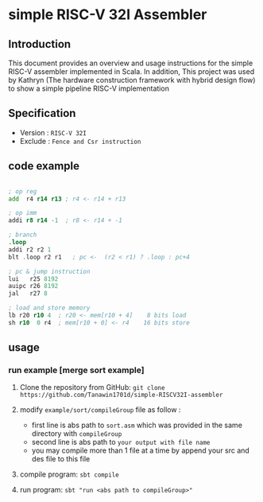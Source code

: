 # simple RISC-V 32I Assembler

## Introduction
This document provides an overview and usage instructions for the simple RISC-V assembler 
implemented in Scala. In addition, This project was used by Kathryn 
(The hardware construction framework with hybrid design flow) to show a simple pipeline RISC-V implementation

## Specification
- Version : ```RISC-V 32I```
- Exclude : ```Fence and Csr instruction```

## code example

```asm

; op reg
add  r4 r14 r13 ; r4 <- r14 + r13

; op imm
addi r8 r14 -1  ; r8 <- r14 + -1

; branch
.loop
addi r2 r2 1
blt .loop r2 r1   ; pc <-  (r2 < r1) ? .loop : pc+4

; pc & jump instruction
lui   r25 8192
auipc r26 8192
jal   r27 8

; load and store memory
lb r20 r10 4  ; r20 <- mem[r10 + 4]    8 bits load
sh r10  0 r4  ; mem[r10 + 0] <- r4    16 bits store

```

## usage
### run example [merge sort example]
1. Clone the repository from GitHub: `git clone https://github.com/Tanawin1701d/simple-RISCV32I-assembler`
2. modify ```example/sort/compileGroup``` file as follow :
   - first line is abs path to ```sort.asm``` which was provided in the same directory with ```compileGroup```
   - second line is abs path to ```your output with file name```
   - you may compile more than 1 file at a time by append your src and des file to this file

6. compile program: ```sbt compile```
7. run program: ```sbt "run <abs path to compileGroup>"```